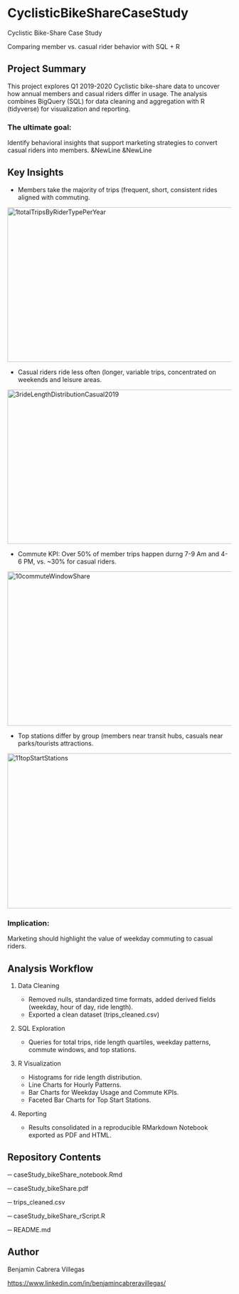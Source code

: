 # CyclisticBikeShareCaseStudy

Cyclistic Bike-Share Case Study

Comparing member vs. casual rider behavior with SQL + R

## Project Summary
This project explores Q1 2019-2020 Cyclistic bike-share data to uncover how annual members and casual riders differ in usage.
The analysis combines BigQuery (SQL) for data cleaning and aggregation with R (tidyverse) for visualization and reporting.

### The ultimate goal:
Identify behavioral insights that support marketing strategies to convert casual riders into members.
&NewLine
&NewLine
## Key Insights

- Members take the majority of trips (frequent, short, consistent rides aligned with commuting.
<img width="562" height="348" alt="1totalTripsByRiderTypePerYear" src="https://github.com/user-attachments/assets/fa94b9e4-5ab7-4bd0-8f3c-698e8533dd12" />



- Casual riders ride less often (longer, variable trips, concentrated on weekends and leisure areas.
<img width="561" height="347" alt="3rideLengthDistributionCasual2019" src="https://github.com/user-attachments/assets/48057577-0fd3-450a-8318-9114fd60b22f" />



- Commute KPI: Over 50% of member trips happen durng 7-9 Am and 4-6 PM, vs. ~30% for casual riders.
<img width="563" height="347" alt="10commuteWindowShare" src="https://github.com/user-attachments/assets/66ac30cc-a136-4f77-95a0-c63456ce3c84" />



- Top stations differ by group (members near transit hubs, casuals near parks/tourists attractions.
<img width="563" height="349" alt="11topStartStations" src="https://github.com/user-attachments/assets/b4bb785b-9558-43ce-8e18-6c3d0a021769" />



### Implication: 
Marketing should highlight the value of weekday commuting to casual riders. 


## Analysis Workflow
1. Data Cleaning
   - Removed nulls, standardized time formats, added derived fields (weekday, hour of day, ride length).
   - Exported a clean dataset (trips_cleaned.csv)

2. SQL Exploration
   - Queries for total trips, ride length quartiles, weekday patterns, commute windows, and top stations.

3. R Visualization
   - Histograms for ride length distribution.
   - Line Charts for Hourly Patterns.
   - Bar Charts for Weekday Usage and Commute KPIs.
   - Faceted Bar Charts for Top Start Stations.
  
4. Reporting
   - Results consolidated in a reproducible RMarkdown Notebook exported as PDF and HTML.
  


## Repository Contents
─ caseStudy_bikeShare_notebook.Rmd

─ caseStudy_bikeShare.pdf

─ trips_cleaned.csv

─ caseStudy_bikeShare_rScript.R

─ README.md


## Author
Benjamin Cabrera Villegas

https://www.linkedin.com/in/benjamincabreravillegas/

